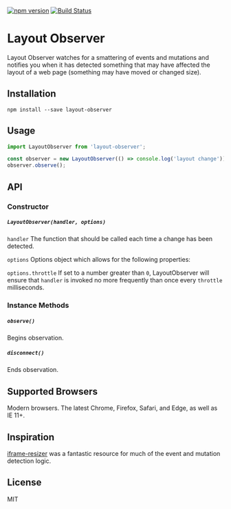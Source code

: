 [![npm version](https://badge.fury.io/js/layout-observer.svg)](https://badge.fury.io/js/layout-observer) [![Build Status](https://travis-ci.org/Aaronius/layout-observer.svg?branch=master)](https://travis-ci.org/Aaronius/layout-observer)

# Layout Observer

Layout Observer watches for a smattering of events and mutations and notifies you when it has detected something that may have affected the layout of a web page (something may have moved or changed size).

## Installation

`npm install --save layout-observer`

## Usage

```javascript
import LayoutObserver from 'layout-observer';

const observer = new LayoutObserver(() => console.log('layout change'));
observer.observe();
```

## API

### Constructor

##### `LayoutObserver(handler, options)`

`handler` The function that should be called each time a change has been detected.

`options` Options object which allows for the following properties:

`options.throttle` If set to a number greater than `0`, LayoutObserver will ensure that `handler` is invoked no more frequently than once every `throttle` milliseconds.

### Instance Methods

##### `observe()`

Begins observation.

##### `disconnect()`

Ends observation.

## Supported Browsers

Modern browsers. The latest Chrome, Firefox, Safari, and Edge, as well as IE 11+.

## Inspiration

[iframe-resizer](https://github.com/davidjbradshaw/iframe-resizer) was a fantastic resource for much of the event and mutation detection logic.

## License

MIT
